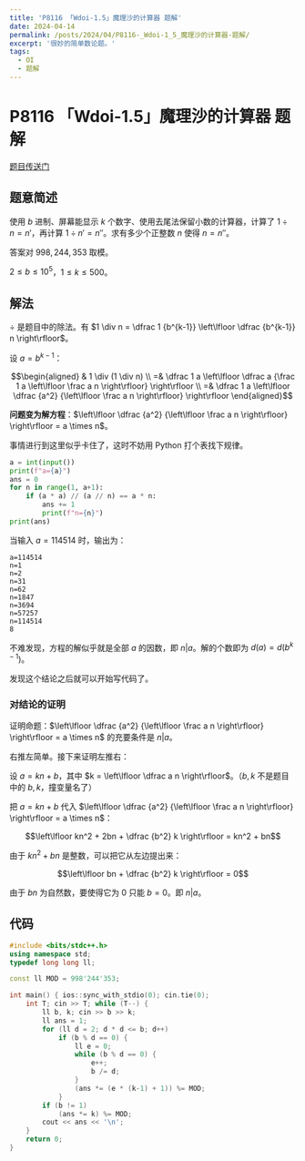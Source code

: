 ```yaml
---
title: 'P8116 「Wdoi-1.5」魔理沙的计算器 题解'
date: 2024-04-14
permalink: /posts/2024/04/P8116-_Wdoi-1_5_魔理沙的计算器-题解/
excerpt: '很妙的简单数论题。'
tags:
  - OI
  - 题解
---
```


# P8116 「Wdoi-1.5」魔理沙的计算器 题解

[题目传送门](https://www.luogu.com.cn/problem/P8116)

## 题意简述

使用 $b$ 进制、屏幕能显示 $k$ 个数字、使用去尾法保留小数的计算器，计算了 $1\div n=n'$，再计算 $1\div n'=n''$。求有多少个正整数 $n$ 使得 $n=n''$。

答案对 $998,244,353$ 取模。

$2\le b\le 10^5$，$1\le k\le 500$。

## 解法

$\div$ 是题目中的除法。有 $1 \div n = \dfrac 1 {b^{k-1}} \left\lfloor \dfrac {b^{k-1}} n \right\rfloor$。

设 $a = b^{k-1}$：

$$\begin{aligned}
 & 1 \div (1 \div n) \\
=& \dfrac 1 a \left\lfloor \dfrac a {\frac 1 a \left\lfloor \frac a n \right\rfloor} \right\rfloor \\
=& \dfrac 1 a \left\lfloor \dfrac {a^2} {\left\lfloor \frac a n \right\rfloor} \right\rfloor
\end{aligned}$$

**问题变为解方程**：$\left\lfloor \dfrac {a^2} {\left\lfloor \frac a n \right\rfloor} \right\rfloor = a \times n$。

事情进行到这里似乎卡住了，这时不妨用 Python 打个表找下规律。

```python
a = int(input())
print(f"a={a}")
ans = 0
for n in range(1, a+1):
    if (a * a) // (a // n) == a * n:
        ans += 1
        print(f"n={n}")
print(ans)
```

当输入 $a = 114514$ 时，输出为：

```
a=114514
n=1
n=2
n=31
n=62
n=1847
n=3694
n=57257
n=114514
8
```

不难发现，方程的解似乎就是全部 $a$ 的因数，即 $n | a$。解的个数即为 $d(a) = d(b^{k-1})$。

发现这个结论之后就可以开始写代码了。

### 对结论的证明

证明命题：$\left\lfloor \dfrac {a^2} {\left\lfloor \frac a n \right\rfloor} \right\rfloor = a \times n$ 的充要条件是 $n | a$。

右推左简单。接下来证明左推右：

设 $a = kn+b$，其中 $k = \left\lfloor \dfrac a n \right\rfloor$。（$b,k$ 不是题目中的 $b,k$，撞变量名了）

把 $a = kn+b$ 代入 $\left\lfloor \dfrac {a^2} {\left\lfloor \frac a n \right\rfloor} \right\rfloor = a \times n$：

$$\left\lfloor kn^2 + 2bn + \dfrac {b^2} k \right\rfloor = kn^2 + bn$$

由于 $kn^2 + bn$ 是整数，可以把它从左边提出来：

$$\left\lfloor bn + \dfrac {b^2} k \right\rfloor = 0$$

由于 $bn$ 为自然数，要使得它为 $0$ 只能 $b = 0$。即 $n | a$。

## 代码

```cpp
#include <bits/stdc++.h>
using namespace std;
typedef long long ll;

const ll MOD = 998'244'353;

int main() { ios::sync_with_stdio(0); cin.tie(0);
    int T; cin >> T; while (T--) {
        ll b, k; cin >> b >> k;
        ll ans = 1;
        for (ll d = 2; d * d <= b; d++)
            if (b % d == 0) {
                ll e = 0;
                while (b % d == 0) {
                    e++;
                    b /= d;
                }
                (ans *= (e * (k-1) + 1)) %= MOD;
            }
        if (b != 1)
            (ans *= k) %= MOD;
        cout << ans << '\n';
    }
    return 0;
}
```